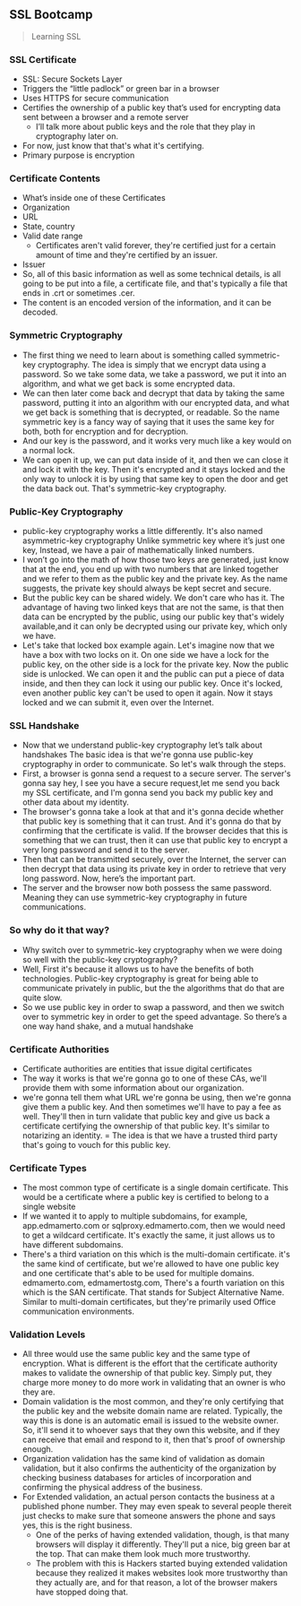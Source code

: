 ## SSL Bootcamp
> Learning SSL

### SSL Certificate
- SSL: Secure Sockets Layer
- Triggers the “little padlock” or green bar in a browser 
- Uses HTTPS for secure communication
- Certifies the ownership of a public key that’s used for encrypting data sent between a browser and a remote server 
	- I’ll talk more about public keys and the role that they play in cryptography later on.
- For now, just know that that's what it's certifying.
- Primary purpose is encryption

### Certificate Contents
- What’s inside one of these Certificates 
- Organization
- URL
- State, country
- Valid date range
	- Certificates aren't valid forever, they're certified just for a certain amount of time and they're certified by an issuer.
- Issuer
- So, all of this basic information as well as some technical details, is all going to be put into a file, a certificate file, and that's typically a file that ends in .crt or sometimes .cer.
- The content is an encoded version of the information, and it can be decoded.

### Symmetric Cryptography
- The first thing we need to learn about is something called symmetric-key cryptography. The idea is simply that we encrypt data using a password. So we take some data, we take a password, we put it into an algorithm, and what we get back is some encrypted data.
- We can then later come back and decrypt that data by taking the same password, putting it into an algorithm with our encrypted data, and what we get back is something that is decrypted, or readable. So the name symmetric key is a fancy way of saying that it uses the same key for both, both for encryption and for decryption.
- And our key is the password, and it works very much like a key would on a normal lock. 
- We can open it up, we can put data inside of it, and then we can close it and lock it with the key. Then it's encrypted and it stays locked and the only way to unlock it is by using that same key to open the door and get the data back out. That's symmetric-key cryptography.

### Public-Key Cryptography
- public-key cryptography works a little differently. It's also named asymmetric-key cryptography
Unlike symmetric key where it’s just one key, Instead, we have a pair of mathematically linked numbers.
- I won’t go into the math of how those two keys are generated, just know that at the end, you end up with two numbers that are linked together and we refer to them as the public key and the private key.
As the name suggests, the private key should always be kept secret and secure.
- But the public key can be shared widely. We don't care who has it.
The advantage of having two linked keys that are not the same, is that then data can be encrypted by the public, using our public key that's widely available,and it can only be decrypted using our private key, which only we have.
- Let's take that locked box example again. Let's imagine now that we have a box with two locks on it. On one side we have a lock for the public key, on the other side is a lock for the private key. Now the public side is unlocked. We can open it and the public can put a piece of data inside, and then they can lock it using our public key. Once it's locked, even another public key can't be used to open it again. Now it stays locked and we can submit it, even over the Internet.

### SSL Handshake
- Now that we understand public-key cryptography let’s talk about handshakes
The basic idea is that we're gonna use public-key cryptography in order to communicate. So let's walk through the steps.
- First, a browser is gonna send a request to a secure server. The server's gonna say hey, I see you have a secure request,let me send you back my SSL certificate, and I'm gonna send you back my public key and other data about my identity.
- The browser's gonna take a look at that and it's gonna decide whether that public key is something that it can trust. And it's gonna do that by confirming that the certificate is valid. 
If the browser decides that this is something that we can trust, then it can use that public key to encrypt a very long password and send it to the server.
- Then that can be transmitted securely, over the Internet, the server can then decrypt that data using its private key in order to retrieve that very long password.
Now, here’s the important part.
- The server and the browser now both possess the same password. Meaning they can use symmetric-key cryptography in future communications.

### So why do it that way? 
- Why switch over to symmetric-key cryptography when we were doing so well with the public-key cryptography? 
- Well, First it's because it allows us to have the benefits of both technologies. Public-key cryptography is great for being able to communicate privately in public, but the the algorithms that do that are quite slow. 
- So we use public key in order to swap a password, and then we switch over to symmetric key in order to get the speed advantage.
So there’s a one way hand shake, and a mutual handshake

### Certificate Authorities
- Certificate authorities are entities that issue digital certificates
- The way it works is that we're gonna go to one of these CAs, we'll provide them with some information about our organization.
- we're gonna tell them what URL we're gonna be using, then we're gonna give them a public key. And then sometimes we'll have to pay a fee as well. They'll then in turn validate that public key and give us back a certificate certifying the ownership of that public key. It's similar to notarizing an identity.
= The idea is that we have a trusted third party that's going to vouch for this public key. 

### Certificate Types
- The most common type of certificate is a single domain certificate. This would be a certificate where a public key is certified to belong to a single website 
- If we wanted it to apply to multiple subdomains, for example, app.edmamerto.com or sqlproxy.edmamerto.com, then we would need to get a wildcard certificate. It's exactly the same, it just allows us to have different subdomains.
- There's a third variation on this which is the multi-domain certificate. it's the same kind of certificate, but we're allowed to have one public key and one certificate that's able to be used for multiple domains. edmamerto.com, edmamertostg.com, 
There's a fourth variation on this which is the SAN certificate. That stands for Subject Alternative Name. Similar to multi-domain certificates, but they're primarily used Office communication environments.

### Validation Levels
- All three would use the same public key and the same type of encryption. What is different is the effort that the certificate authority makes to validate the ownership of that public key. Simply put, they charge more money to do more work in validating that an owner is who they are.
- Domain validation is the most common, and they're only certifying that the public key and the website domain name are related. Typically, the way this is done is an automatic email is issued to the website owner. So, it'll send it to whoever says that they own this website, and if they can receive that email and respond to it, then that's proof of ownership enough. 
- Organization validation has the same kind of validation as domain validation, but it also confirms the authenticity of the organization by checking business databases for articles of incorporation and confirming the physical address of the business. 
- For Extended validation, an actual person contacts the business at a published phone number. They may even speak to several people thereit just checks to make sure that someone answers the phone and says yes, this is the right business. 
	- One of the perks of having extended validation, though, is that many browsers will display it differently. They'll put a nice, big green bar at the top. That can make them look much more trustworthy.
	- The problem with this is Hackers started buying extended validation because they realized it makes websites look more trustworthy than they actually are, and for that reason, a lot of the browser makers have stopped doing that.